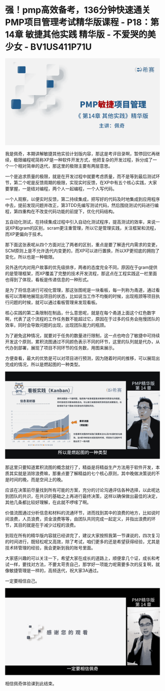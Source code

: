 # 强！pmp高效备考，136分钟快速通关PMP项目管理考试精华版课程 - P18：第14章 敏捷其他实践 精华版 - 不爱哭的美少女 - BV1US411P71U

![](img/1303e01300b03e2aa7013845dc41c923_0.png)

我是佩奇，本期讲解敏捷其他实验计划版内容，那这是考评目录啊，暂停回忆再继续，极限编程呢简称XP是一种软件开发方式，他把复杂的开发过程，拆分成了一个一个相对简单的迭代，那这里的极限主要有两层意思。

一个是追求质量的极限，就是在开发过程中就要考虑质量，而不是等到最后测试环节，第二个呢是反馈周期的极限，实现实时反馈，在XP中有五个核心实践，大家要掌握，一是结对编程，两个人一起编程，一个人写代码。

一个人观察，以便实时反馈，第二持续集成，把写好的代码及时地集成到应用程序中去，提前发现问题并改正，第3TDD先编写测试代码，然后围绕测试代码进行编程，第四重构在不改变代码功能的前提下，优化代码结构。

五自动化测试，在持续集成过程中引入自动化测试程序，提高测试的效率，来说一说XP和gram的区别，scram更注重管理，所以它是管理实践，关注框架和流程，而XP更偏向于技术。

那下面这张表呢从四个方面对比了两者的区别，重点是要了解迭代内需求的变更，SCM原则上是不允许迭代内变更的，而XP可以进行置换，所以XP更彻底的拥抱了变化，所以也是一种极限。

另外迭代内对用户故事的优先级排序，两者的态度完全不同，原因在于gram提供的是管理框架，而XP覆盖了完整的技术开发流程，那这点在工程实践这一栏里面也得到了体现，看板是传递信息的一种形式。

是为了将信息进行可视化管理，那这张图呢是一块看板，每一列称为甬道，通过看板可以清晰地展现出项目的状态，比如说当工作不均衡的时候，出现瓶颈等项目执行问题的时候，就可以通过看板管理来发现看板。

核心实践的第二条限制在制品，什么意思呢，就是在每个甬道上面这个红色数字啊，代表了这个流程的工作任务数不能超过它，原因在于过多的任务会拖慢团队的效率，同时会导致问题的出现，出现团队能力的瓶颈。

为了避免这种情况，就要对于任务的数量进行限制，这一点也吻合了敏捷中可持续开发这个原则，累积流图通过不同颜色表示不同的环节，这里的队列就是代办，从代办到部署，展现了项目不同环节的任务数，用图来展示。

方便查看，最大的优势是可以对项目进行预测，因为随着时间的推移，可以展现出完成的情况，所以是燃起图的一种类型。



![](img/1303e01300b03e2aa7013845dc41c923_2.png)

那这里只要知道累积流图的概念就行了，精益是将精益生产方法用于软件开发，本质其实就是消除浪费嘛，那重点要了解精益的七个核心原则，其中晚做决策说的不是时间的晚，而是空间上的晚。

应该在决策前尽量找到所有可能的方案，充分的讨论沟通评估各种选择，以此呢达到团队的共识，在共识的基础之上再进行最终决策，这样以确保做出最佳的决定，其他几条都比较好理解，在此就不啰嗦了啊。

价值流图通过分析信息和材料的流通环节，进而找到其中的浪费的地方，比如说时间浪费，人员浪费，资金浪费等等，由团队共同完成一起定义，并指出浪费的环节，其目的就是在于减少过程的浪费。

到现在所有的精华版内容就已经讲完了，建议大家按照我第一节课说的，四次复习的时间进行，既轻松呢又高效，除了考试，咱们更多的还是希望获得经验，尤其是技术转管理的经验，我会更新到我的账号里面。

大家感兴趣的可以关注一下，希望大家在成长的道路上，顺便拿几个证，成长和考试一样，要找对方法，不要太苛责自己，那学好一项能力呢需要多次的反复啊，就像敏捷管理是一样的，高频迭代，祝大家3A通过。

一定要相信自己。

![](img/1303e01300b03e2aa7013845dc41c923_4.png)

相信佩奇体验课到此结束。